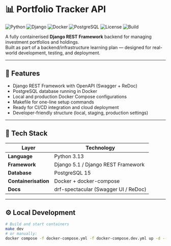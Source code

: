 # 📊 Portfolio Tracker API

![Python](https://img.shields.io/badge/Python-3.13-blue?logo=python)
![Django](https://img.shields.io/badge/Django-5.1-green?logo=django)
![Docker](https://img.shields.io/badge/Docker-Compose-blue?logo=docker)
![PostgreSQL](https://img.shields.io/badge/PostgreSQL-15-blue?logo=postgresql)
![License](https://img.shields.io/badge/License-MIT-yellow.svg)
![Build](https://img.shields.io/badge/Status-Active-success)

A fully containerised **Django REST Framework** backend for managing investment portfolios and holdings.  
Built as part of a backend/infrastructure learning plan — designed for real-world development, testing, and deployment.

---

## 🚀 Features

- Django REST Framework with OpenAPI (Swagger + ReDoc)
- PostgreSQL database running in Docker
- Local and production Docker Compose configurations
- Makefile for one-line setup commands
- Ready for CI/CD integration and cloud deployment
- Developer-friendly structure (local, staging, production settings)

---

## 🧱 Tech Stack

| Layer | Technology |
|-------|-------------|
| **Language** | Python 3.13 |
| **Framework** | Django 5.1 / Django REST Framework |
| **Database** | PostgreSQL 15 |
| **Containerisation** | Docker + docker-compose |
| **Docs** | drf-spectacular (Swagger UI / ReDoc) |

---

## ⚙️ Local Development

```bash
# Build and start containers
make dev
# or manually:
docker compose -f docker-compose.yml -f docker-compose.dev.yml up -d --build
